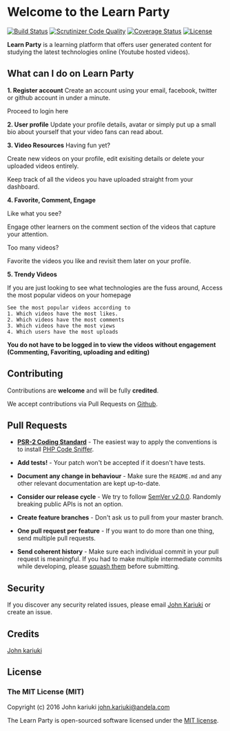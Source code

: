 # Welcome to the Learn Party


[![Build Status](https://travis-ci.org/andela-jkariuki/checkpoint-four-learn-party.svg?branch=master)](https://travis-ci.org/andela-jkariuki/checkpoint-four-learn-party)
[![Scrutinizer Code Quality](https://scrutinizer-ci.com/g/andela-jkariuki/checkpoint-four-learn-party/badges/quality-score.png?b=staging)](https://scrutinizer-ci.com/g/andela-jkariuki/checkpoint-four-learn-party/?branch=staging)
[![Coverage Status](https://coveralls.io/repos/github/andela-jkariuki/checkpoint-four-learn-party/badge.svg?branch=staging)](https://coveralls.io/github/andela-jkariuki/checkpoint-four-learn-party?branch=staging)
[![License](https://poser.pugx.org/laravel/framework/license.svg)](https://packagist.org/packages/laravel/framework)

**Learn Party** is a learning platform that offers user generated content for studying the latest technologies online (Youtube hosted videos).

## What can I do on Learn Party

**1. Register account**
Create an account using your email, facebook, twitter or github account in under a minute.

Proceed to login here

**2. User profile**
Update your profile details, avatar or simply put up a small bio about yourself that your video fans can read about. 

**3. Video Resources**
Having fun yet?

Create new videos on your profile, edit exisiting details or delete your uploaded videos entirely.

Keep track of all the videos you have uploaded straight from your dashboard.

**4. Favorite, Comment, Engage**

Like what you see?

Engage other learners on the comment section of the videos that capture your attention.

Too many videos?

Favorite the videos you like and revisit them later on your profile.

**5. Trendy Videos**

If you are just looking to see what technologies are the fuss around, Access the most popular videos on your homepage

```
See the most popular videos according to
1. Which videos have the most likes.
2. Which videos have the most comments
3. Which videos have the most views
4. Which users have the most uploads
```

**You do not have to be logged in to view the videos without engagement (Commenting, Favoriting, uploading and editing)**

## Contributing

Contributions are **welcome** and will be fully **credited**.

We accept contributions via Pull Requests on [Github](https://github.com/andela-jkariuki/checkpoint-three-naija-emoji).

## Pull Requests

- **[PSR-2 Coding Standard](https://github.com/php-fig/fig-standards/blob/master/accepted/PSR-2-coding-style-guide.md)** - The easiest way to apply the conventions is to install [PHP Code Sniffer](http://pear.php.net/package/PHP_CodeSniffer).

- **Add tests!** - Your patch won't be accepted if it doesn't have tests.

- **Document any change in behaviour** - Make sure the `README.md` and any other relevant documentation are kept up-to-date.

- **Consider our release cycle** - We try to follow [SemVer v2.0.0](http://semver.org/). Randomly breaking public APIs is not an option.

- **Create feature branches** - Don't ask us to pull from your master branch.

- **One pull request per feature** - If you want to do more than one thing, send multiple pull requests.

- **Send coherent history** - Make sure each individual commit in your pull request is meaningful. If you had to make multiple intermediate commits while developing, please [squash them](http://www.git-scm.com/book/en/v2/Git-Tools-Rewriting-History#Changing-Multiple-Commit-Messages) before submitting.

## Security

If you discover any security related issues, please email [John Kariuki](john.kariuki@andela.com) or create an issue.

## Credits

[John kariuki](https://github.com/andela-jkariuki)

## License

### The MIT License (MIT)

Copyright (c) 2016 John kariuki <john.kariuki@andela.com>

The Learn Party is open-sourced software licensed under the [MIT license](http://opensource.org/licenses/MIT).
